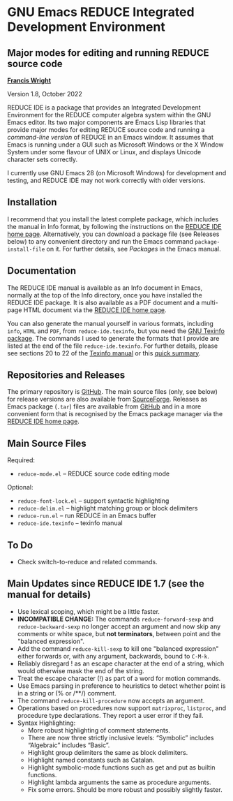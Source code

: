 GNU Emacs REDUCE Integrated Development Environment
===================================================
Major modes for editing and running REDUCE source code
------------------------------------------------------

**[Francis Wright](https://sites.google.com/site/fjwcentaur)**

Version 1.8, October 2022

REDUCE IDE is a package that provides an Integrated Development Environment for the REDUCE computer algebra system within the GNU Emacs editor.  Its two major components are Emacs Lisp libraries that provide major modes for editing REDUCE source code and running a *command-line version* of REDUCE in an Emacs window.  It assumes that Emacs is running under a GUI such as Microsoft Windows or the X Window System under some flavour of UNIX or Linux, and displays Unicode character sets correctly.

I currently use GNU Emacs 28 (on Microsoft Windows) for development and testing, and REDUCE IDE may not work correctly with older versions.

Installation
------------

I recommend that you install the latest complete package, which includes the manual in Info format, by following the instructions on the [REDUCE IDE home page](https://reduce-algebra.sourceforge.io/reduce-ide/).  Alternatively, you can download a package file (see Releases below) to any convenient directory and run the Emacs command `package-install-file` on it.  For further details, see *Packages* in the Emacs manual.

Documentation
-------------

The REDUCE IDE manual is available as an Info document in Emacs, normally at the top of the Info directory, once you have installed the REDUCE IDE package.  It is also available as a PDF document and a multi-page HTML document via the [REDUCE IDE home page](https://reduce-algebra.sourceforge.io/reduce-ide/).

You can also generate the manual yourself in various formats, including `info`, `HTML` and `PDF`, from `reduce-ide.texinfo`, but you need the [GNU Texinfo package](https://www.gnu.org/software/texinfo/).  The commands I used to generate the formats that I provide are listed at the end of the file `reduce-ide.texinfo`.  For further details, please see sections 20 to 22 of the [Texinfo manual](https://www.gnu.org/software/texinfo/manual/texinfo/) or this [quick summary](https://en.wikipedia.org/wiki/Texinfo).

Repositories and Releases
-------------------------

The primary repository is [GitHub](https://github.com/fjwright/REDUCE-IDE).  The main source files (only, see below) for release versions are also available from [SourceForge](https://sourceforge.net/p/reduce-algebra/code/HEAD/tree/trunk/generic/emacs/).  Releases as Emacs package (`.tar`) files are available from [GitHub](https://github.com/fjwright/REDUCE-IDE/releases) and in a more convenient form that is recognised by the Emacs package manager via the [REDUCE IDE home page](https://reduce-algebra.sourceforge.io/reduce-ide/).

Main Source Files
-----------------

Required:

* `reduce-mode.el`  &ndash;  REDUCE source code editing mode

Optional:

* `reduce-font-lock.el`  &ndash;  support syntactic highlighting
* `reduce-delim.el`  &ndash;  highlight matching group or block delimiters
* `reduce-run.el`  &ndash;  run REDUCE in an Emacs buffer
* `reduce-ide.texinfo`  &ndash;  texinfo manual

To Do
-----

* Check switch-to-reduce and related commands.

Main Updates since REDUCE IDE 1.7 (see the manual for details)
--------------------------------------------------------------

* Use lexical scoping, which might be a little faster.
* **INCOMPATIBLE CHANGE:** The commands `reduce-forward-sexp` and `reduce-backward-sexp` no longer accept an argument and now skip any comments or white space, but **not terminators**, between point and the "balanced expression".
* Add the command `reduce-kill-sexp` to kill one "balanced expression" either forwards or, with any argument, backwards, bound to `C-M-k`.
* Reliably disregard ! as an escape character at the end of a string, which would otherwise mask the end of the string.
* Treat the escape character (!) as part of a word for motion commands.
* Use Emacs parsing in preference to heuristics to detect whether point is in a string or (% or /**/) comment.
* The command `reduce-kill-procedure` now accepts an argument.
* Operations based on procedures now support `matrixproc`, `listproc`, and procedure type declarations.  They report a user error if they fail.
* Syntax Highlighting:
  * More robust highlighting of comment statements.
  * There are now three strictly inclusive levels: “Symbolic” includes “Algebraic” includes “Basic”.
  * Highlight group delimiters the same as block delimiters.
  * Highlight named constants such as Catalan.
  * Highlight symbolic-mode functions such as get and put as builtin functions.
  * Highlight lambda arguments the same as procedure arguments.
  * Fix some errors.  Should be more robust and possibly slightly faster.
